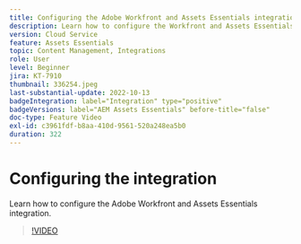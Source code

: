 ```yaml
---
title: Configuring the Adobe Workfront and Assets Essentials integration
description: Learn how to configure the Workfront and Assets Essentials integration.
version: Cloud Service
feature: Assets Essentials
topic: Content Management, Integrations
role: User
level: Beginner
jira: KT-7910
thumbnail: 336254.jpeg
last-substantial-update: 2022-10-13
badgeIntegration: label="Integration" type="positive"
badgeVersions: label="AEM Assets Essentials" before-title="false"
doc-type: Feature Video
exl-id: c3961fdf-b8aa-410d-9561-520a248ea5b0
duration: 322
---
```

# Configuring the integration

Learn how to configure the Adobe Workfront and Assets Essentials integration.


>[!VIDEO](https://video.tv.adobe.com/v/336254?quality=12&learn=on)
